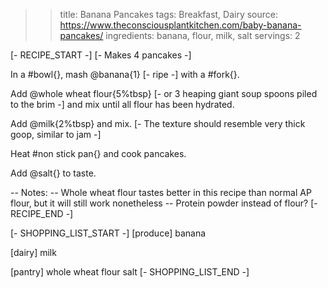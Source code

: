 >> title: Banana Pancakes
>> tags: Breakfast, Dairy
>> source: https://www.theconsciousplantkitchen.com/baby-banana-pancakes/
>> ingredients: banana, flour, milk, salt
>> servings: 2

[- RECIPE_START -]
[- Makes 4 pancakes -]

In a #bowl{}, mash @banana{1} [- ripe -] with a #fork{}.

Add @whole wheat flour{5%tbsp} [- or 3 heaping giant soup spoons piled to the brim -] and mix until all flour has been hydrated.

Add @milk{2%tbsp} and mix. [- The texture should resemble very thick goop, similar to jam -]

Heat #non stick pan{} and cook pancakes.

Add @salt{} to taste.

-- Notes:
-- Whole wheat flour tastes better in this recipe than normal AP flour, but it will still work nonetheless
-- Protein powder instead of flour?
[- RECIPE_END -]

[- SHOPPING_LIST_START -]
[produce]
banana

[dairy]
milk

[pantry]
whole wheat flour
salt
[- SHOPPING_LIST_END -]